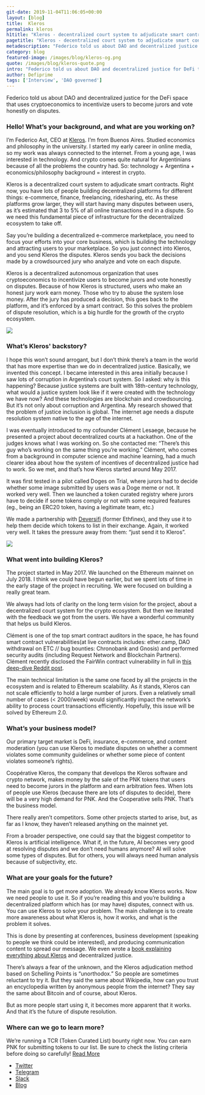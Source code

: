```yaml
---
git-date: 2019-11-04T11:06:05+00:00
layout: [blog]
title:  Kleros
permalink: kleros
h1title: "Kleros - decentralized court system to adjudicate smart contracts"
pagetitle: "Kleros - decentralized court system to adjudicate smart contracts"
metadescription: "Federico told us about DAO and decentralized justice for DeFi that uses cryptoeconomics to incentivize users to become jurors and vote honestly on disputes."
category: blog
featured-image: /images/blog/kleros-og.png
quote: /images/blog/kleros-quote.png
intro: "Federico told us about DAO and decentralized justice for DeFi that uses cryptoeconomics to incentivize users to become jurors and vote honestly on disputes."
author: Defiprime
tags: ['Interview', 'DAO governed']
---
```

Federico told us about DAO and decentralized justice for the DeFi space that uses cryptoeconomics to incentivize users to become jurors and vote honestly on disputes.

### Hello! What’s your background, and what are you working on?

I’m Federico Ast, CEO at [Kleros](https://kleros.io/). I’m from Buenos Aires. Studied economics and philosophy in the university. I started my early career in online media, so my work was always connected to the internet.  From a young age, I was interested in technology. And crypto comes quite natural for Argentinians because of all the problems the country had. So: technology + Argentina + economics/philosophy background = interest in crypto.

Kleros is a decentralized court system to adjudicate smart contracts. Right now, you have lots of people building decentralized platforms for different things: e-commerce, finance, freelancing, ridesharing, etc. As these platforms grow larger, they will start having many disputes between users, as it’s estimated that 3 to 5% of all online transactions end in a dispute. So we need this fundamental piece of infrastructure for the decentralized ecosystem to take off.

Say you’re building a decentralized e-commerce marketplace, you need to focus your efforts into your core business, which is building the technology and attracting users to your marketplace. So you just connect into Kleros, and you send Kleros the disputes. Kleros sends you back the decisions made by a crowdsourced jury who analyze and vote on each dispute.

Kleros is a decentralized autonomous organization that uses cryptoeconomics to incentivize users to become jurors and vote honestly on disputes. Because of how Kleros is structured, users who make an honest jury work earn money. Those who try to abuse the system lose money.
After the jury has produced a decision, this goes back to the platform, and it’s enforced by a smart contract. So this solves the problem of dispute resolution, which is a big hurdle for the growth of the crypto ecosystem.

![](/images/blog/kleros2.png)

### What’s Kleros' backstory?

I hope this won’t sound arrogant, but I don’t think there’s a team in the world that has more expertise than we do in decentralized justice. Basically, we invented this concept. I became interested in this area initially because I saw lots of corruption in Argentina’s court system. So I asked: why is this happening? Because justice systems are built with 18th-century technology, what would a justice system look like if it were created with the technology we have now? And these technologies are blockchain and crowdsourcing. But it’s not only about corruption and Argentina. My research showed that the problem of justice inclusion is global. The internet age needs a dispute resolution system native to the age of the internet.

I was eventually introduced to my cofounder Clément Lesaege, because he presented a project about decentralized courts at a hackathon. One of the judges knows what I was working on. So she contacted me: “There’s this guy who’s working on the same thing you’re working.” Clément, who comes from a background in computer science and machine learning, had a much clearer idea about how the system of incentives of decentralized justice had to work. So we met, and that’s how Kleros started around May 2017.

It was first tested in a pilot called Doges on Trial, where jurors had to decide whether some image submitted by users was a Doge meme or not. It worked very well. Then we launched a token curated registry where jurors have to decide if some tokens comply or not with some required features (eg., being an ERC20 token, having a legitimate team, etc.)

We made a partnership with [Deversifi](/deversifi) (former Ethfinex), and they use it to help them decide which tokens to list in their exchange. Again, it worked very well. It takes the pressure away from them: “just send it to Kleros”.

![](/images/blog/kleros1.png)

### What went into building Kleros?

The project started in May 2017. We launched on the Ethereum mainnet on July 2018. I think we could have begun earlier, but we spent lots of time in the early stage of the project in recruiting. We were focused on building a really great team.

We always had lots of clarity on the long term vision for the project, about a decentralized court system for the crypto ecosystem. But then we iterated with the feedback we got from the users. We have a wonderful community that helps us build Kleros.

Clément is one of the top smart contract auditors in the space, he has found smart contract vulnerabilities(at live contracts includes: ether.camp, DAO withdrawal on ETC // bug bounties: Chronobank and Gnosis) and performed security audits (including Request Network and Blockchain Partners). Clément recently disclosed the FairWin contract vulnerability in full in [this deep-dive Reddit post](https://www.reddit.com/r/ethereum/comments/darmk9/vulnerability_disclosure_fairwin_frontrunning_in/).

The main technical limitation is the same one faced by all the projects in the ecosystem and is related to Ethereum scalability. As it stands, Kleros can not scale efficiently to hold a large number of jurors. Even a relatively small number of cases (< 2000/week) would significantly impact the network’s ability to process court transactions efficiently.  Hopefully, this issue will be solved by Ethereum 2.0.

### What’s your business model?

Our primary target market is DeFi, insurance, e-commerce, and content moderation (you can use Kleros to mediate disputes on whether a comment violates some community guidelines or whether some piece of content violates someone’s rights).

Coopérative Kleros, the company that develops the Kleros software and crypto network, makes money by the sale of the PNK tokens that users need to become jurors in the platform and earn arbitration fees. When lots of people use Kleros (because there are lots of disputes to decide), there will be a very high demand for PNK. And the Cooperative sells PNK. That’s the business model.

There really aren’t competitors. Some other projects started to arise, but, as far as I know, they haven’t released anything on the mainnet yet.

From a broader perspective, one could say that the biggest competitor to Kleros is artificial intelligence. What if, in the future, AI becomes very good at resolving disputes and we don’t need humans anymore?  AI will solve some types of disputes. But for others, you will always need human analysis because of subjectivity, etc.

### What are your goals for the future?

The main goal is to get more adoption. We already know Kleros works. Now we need people to use it. So if you’re reading this and you’re building a decentralized platform which has (or may have) disputes, connect with us. You can use Kleros to solve your problem.  The main challenge is to create more awareness about what Kleros is, how it works, and what is the problem it solves.

This is done by presenting at conferences, business development (speaking to people we think could be interested), and producing communication content to spread our message. We even wrote a [book explaining everything about Kleros](https://ipfs.kleros.io/ipfs/QmZeV32S2VoyUnqJsRRCh75F1fP2AeomVq2Ury2fTt9V4z/Dispute-Resolution-Kleros.pdf) and decentralized justice.

There’s always a fear of the unknown, and the Kleros adjudication method based on Schelling Points is “unorthodox.” So people are sometimes reluctant to try it. But they said the same about Wikipedia, how can you trust an encyclopedia written by anonymous people from the internet? They say the same about Bitcoin and of course, about Kleros.

But as more people start using it, it becomes more apparent that it works. And that it’s the future of dispute resolution.

### Where can we go to learn more?

We’re running a TCR (Token Curated List) bounty right now. You can earn PNK for submitting tokens to our list. Be sure to check the listing criteria before doing so carefully! [Read More](https://blog.kleros.io/1mil-pnk-token-curated-registry-submission-bounty-open/)

- [Twitter](https://twitter.com/Kleros_io)
- [Telegram](https://t.me/kleros)
- [Slack](https://slack.kleros.io)
- [Blog](https://blog.kleros.io)
